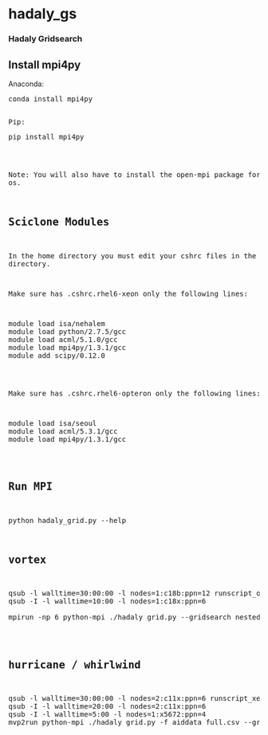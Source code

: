 # hadaly_gs

### Hadaly Gridsearch 

## Install mpi4py
Anaconda:
<pre>
conda install mpi4py
<pre>

Pip:
<pre>
pip install mpi4py
</pre>

Note: You will also have to install the open-mpi package for your os. 

## Sciclone Modules
In the home directory you must edit your cshrc files in the home directory. 

Make sure has .cshrc.rhel6-xeon only the following lines:
<pre>
module load isa/nehalem
module load python/2.7.5/gcc
module load acml/5.1.0/gcc
module load mpi4py/1.3.1/gcc
module add scipy/0.12.0
</pre>

Make sure has .cshrc.rhel6-opteron only the following lines:
<pre>
module load isa/seoul
module load acml/5.3.1/gcc
module load mpi4py/1.3.1/gcc
</pre>

## Run MPI

python hadaly_grid.py --help

## vortex
<pre>
qsub -l walltime=30:00:00 -l nodes=1:c18b:ppn=12 runscript_opt
qsub -I -l walltime=10:00 -l nodes=1:c18x:ppn=6

mpirun -np 6 python-mpi ./hadaly_grid.py --gridsearch nested -j your_job
</pre>

## hurricane / whirlwind
<pre>
qsub -l walltime=30:00:00 -l nodes=2:c11x:ppn=6 runscript_xeon
qsub -I -l walltime=20:00 -l nodes=2:c11x:ppn=6
qsub -I -l walltime=5:00 -l nodes=1:x5672:ppn=4
mvp2run python-mpi ./hadaly_grid.py -f aiddata_full.csv --gridsearch nested -j your_job
</pre>

